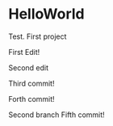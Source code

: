 # HelloWorld
Test. First project

First Edit!

Second edit

Third commit!

Forth commit!

Second branch Fifth commit!